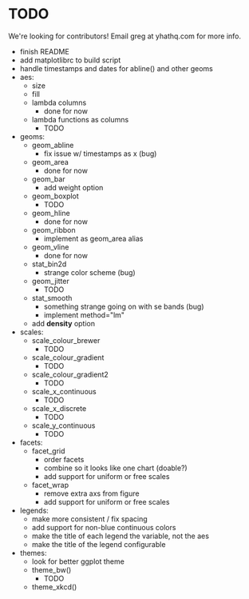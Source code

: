 # TODO
We're looking for contributors! Email greg at yhathq.com for more info.
- finish README
- add matplotlibrc to build script
- handle timestamps and dates for abline() and other geoms
- aes:
    - size
    - fill
    - lambda columns
        - done for now
    - lambda functions as columns
        - TODO
- geoms:
    - geom_abline
        - fix issue w/ timestamps as x (bug)
    - geom_area
        - done for now
    - geom_bar
        - add weight option
    - geom_boxplot
        - TODO
    - geom_hline
        - done for now
    - geom_ribbon
        - implement as geom_area alias
    - geom_vline
        - done for now
    - stat_bin2d
        - strange color scheme (bug)
    - geom_jitter
        - TODO
    - stat_smooth
        - something strange going on with se bands (bug)
        - implement method="lm"
    - add __density__ option
- scales:
    - scale_colour_brewer
        - TODO
    - scale_colour_gradient
        - TODO
    - scale_colour_gradient2
        - TODO
    - scale_x_continuous
        - TODO
    - scale_x_discrete
        - TODO
    - scale_y_continuous
        - TODO
- facets:
    - facet_grid
        - order facets
        - combine so it looks like one chart (doable?)
        - add support for uniform or free scales
    - facet_wrap
        - remove extra axs from figure
        - add support for uniform or free scales
- legends:
    - make more consistent / fix spacing
    - add support for non-blue continuous colors
    - make the title of each legend the variable, not the aes
    - make the title of the legend configurable
- themes:
    - look for better ggplot theme
    - theme_bw()
        - TODO
    - theme_xkcd()



